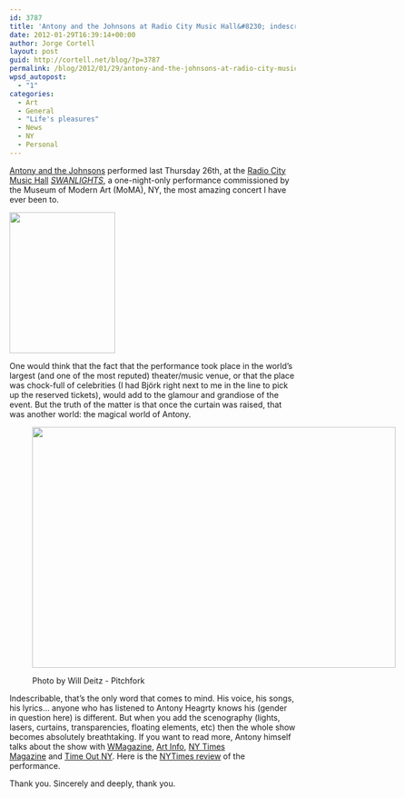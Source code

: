 ```yaml
---
id: 3787
title: 'Antony and the Johnsons at Radio City Music Hall&#8230; indescribable'
date: 2012-01-29T16:39:14+00:00
author: Jorge Cortell
layout: post
guid: http://cortell.net/blog/?p=3787
permalink: /blog/2012/01/29/antony-and-the-johnsons-at-radio-city-music-hall-indescribable/
wpsd_autopost:
  - "1"
categories:
  - Art
  - General
  - "Life's pleasures"
  - News
  - NY
  - Personal
---
```

<a title="http://antonyandthejohnsons.com/" href="http://antonyandthejohnsons.com/" target="_blank">Antony and the Johnsons</a> performed last Thursday 26th, at the <a title="http://www.radiocity.com/events/2012/antony-and-the-johnsons-at-radio-city-music-hall.html" href="http://www.radiocity.com/events/2012/antony-and-the-johnsons-at-radio-city-music-hall.html" target="_blank">Radio City Music Hall</a> _<a title="http://antonyandthejohnsons.com/news/news.html" href="http://antonyandthejohnsons.com/news/news.html" target="_blank">SWANLIGHTS</a>_, a one-night-only performance commissioned by the Museum of Modern Art (MoMA), NY, the most amazing concert I have ever been to.

<img class="aligncenter" title="Radio City lobby" src="https://lh4.googleusercontent.com/-A4IPY-C8qEM/TyH8Or60t9I/AAAAAAAAAQE/5UplbeQsiYY/w186-h248-k/20120126_201627.jpg" alt="" width="186" height="248" />

One would think that the fact that the performance took place in the world&#8217;s largest (and one of the most reputed) theater/music venue, or that the place was chock-full of celebrities (I had Björk right next to me in the line to pick up the reserved tickets), would add to the glamour and grandiose of the event. But the truth of the matter is that once the curtain was raised, that was another world: the magical world of Antony.<figure style="width: 640px" class="wp-caption aligncenter">

<img class=" " title="Antony and the Johnsons" src="https://fbcdn-sphotos-a.akamaihd.net/hphotos-ak-snc7/393835_10150637906066000_28015075999_12210293_314853938_n.jpg" alt="" width="640" height="424" /><figcaption class="wp-caption-text">Photo by Will Deitz - Pitchfork</figcaption></figure> 

Indescribable, that&#8217;s the only word that comes to mind. His voice, his songs, his lyrics&#8230; anyone who has listened to Antony Heagrty knows his (gender in question here) is different. But when you add the scenography (lights, lasers, curtains, transparencies, floating elements, etc) then the whole show becomes absolutely breathtaking. If you want to read more, Antony himself talks about the show with [WMagazine](http://www.wmagazine.com/w/blogs/thedailyw/2012/01/25/ohne-titel-dresses-antony-hegarty-radio-city.html), [Art Info](http://artinfo.com/news/story/757168/antony-hegarty-storms-art-world-with-moma-performance-and-hammer-show), [NY Times Magazine](http://tmagazine.blogs.nytimes.com/2012/01/25/antony-sees-the-light/) and [Time Out NY](http://newyork.timeout.com/arts-culture/theater/2532471/antony). Here is the <a title="http://www.nytimes.com/2012/01/28/arts/music/antony-and-the-johnsons-at-radio-city-music-hall.html" href="http://www.nytimes.com/2012/01/28/arts/music/antony-and-the-johnsons-at-radio-city-music-hall.html" target="_blank">NYTimes review</a> of the performance.

Thank you. Sincerely and deeply, thank you.